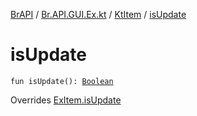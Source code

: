 [BrAPI](../../index.md) / [Br.API.GUI.Ex.kt](../index.md) / [KtItem](index.md) / [isUpdate](./is-update.md)

# isUpdate

`fun isUpdate(): `[`Boolean`](https://kotlinlang.org/api/latest/jvm/stdlib/kotlin/-boolean/index.html)

Overrides [ExItem.isUpdate](../../-br.-a-p-i.-g-u-i.-ex/-ex-item/is-update.md)

